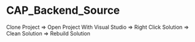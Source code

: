 # CAP_Backend_Source
Clone Project => Open Project With Visual Studio => Right Click Solution => Clean Solution => Rebuild Solution
